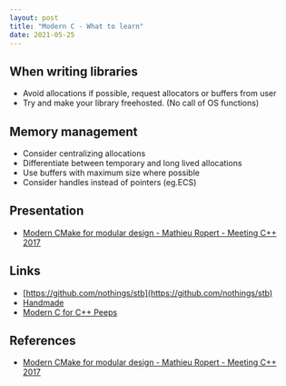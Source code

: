 ```yaml
---
layout: post
title: "Modern C - What to learn"
date: 2021-05-25
---
```


## When writing libraries
* Avoid allocations if possible, request allocators or buffers from user
* Try and make your library freehosted. (No call of OS functions)

## Memory management
* Consider centralizing allocations
* Differentiate between temporary and long lived allocations
* Use buffers with maximum size where possible
* Consider handles instead of pointers (eg.ECS)

## Presentation
* [Modern CMake for modular design - Mathieu Ropert - Meeting C++ 2017](https://www.youtube.com/watch?v=ztrnb-bVVPo)

## Links
* [https://github.com/nothings/stb](https://github.com/nothings/stb)
* [Handmade](https://handmade.network/)
* [Modern C for C++ Peeps](https://floooh.github.io/2019/09/27/modern-c-for-cpp-peeps.html)

## References
* [Modern CMake for modular design - Mathieu Ropert - Meeting C++ 2017](https://www.youtube.com/watch?v=ztrnb-bVVPo)
